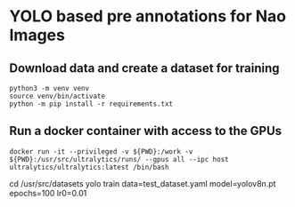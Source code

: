 # YOLO based pre annotations for Nao Images

## Download data and create a dataset for training
```
python3 -m venv venv
source venv/bin/activate
python -m pip install -r requirements.txt
```

## Run a docker container with access to the GPUs
```
docker run -it --privileged -v ${PWD}:/work -v ${PWD}:/usr/src/ultralytics/runs/ --gpus all --ipc host ultralytics/ultralytics:latest /bin/bash
```

cd /usr/src/datasets
yolo train data=test_dataset.yaml model=yolov8n.pt epochs=100 lr0=0.01
